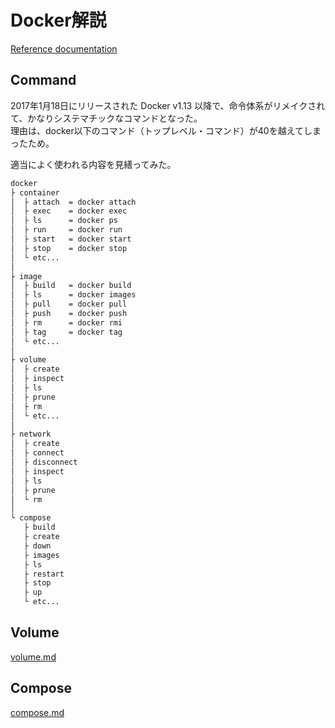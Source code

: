 # Docker解説

[Reference documentation](https://docs.docker.com/reference/)

## Command

2017年1月18日にリリースされた Docker v1.13 以降で、命令体系がリメイクされて、かなりシステマチックなコマンドとなった。  
理由は、docker以下のコマンド（トップレベル・コマンド）が40を越えてしまったため。

適当によく使われる内容を見繕ってみた。

```bash
docker
├ container
│  ├ attach  = docker attach
│  ├ exec    = docker exec
│  ├ ls      = docker ps
│  ├ run     = docker run
│  ├ start   = docker start
│  ├ stop    = docker stop
│  └ etc...
│
├ image
│  ├ build   = docker build
│  ├ ls      = docker images
│  ├ pull    = docker pull
│  ├ push    = docker push
│  ├ rm      = docker rmi
│  ├ tag     = docker tag
│  └ etc...
│
├ volume
│  ├ create
│  ├ inspect
│  ├ ls
│  ├ prune
│  ├ rm
│  └ etc...
│
├ network
│  ├ create
│  ├ connect
│  ├ disconnect
│  ├ inspect
│  ├ ls
│  ├ prune
│  └ rm
│
└ compose
   ├ build
   ├ create
   ├ down
   ├ images
   ├ ls
   ├ restart
   ├ stop
   ├ up
   └ etc...
```

## Volume

[volume.md](./docker_volume.md)

## Compose

[compose.md](./docker_compose.md)
